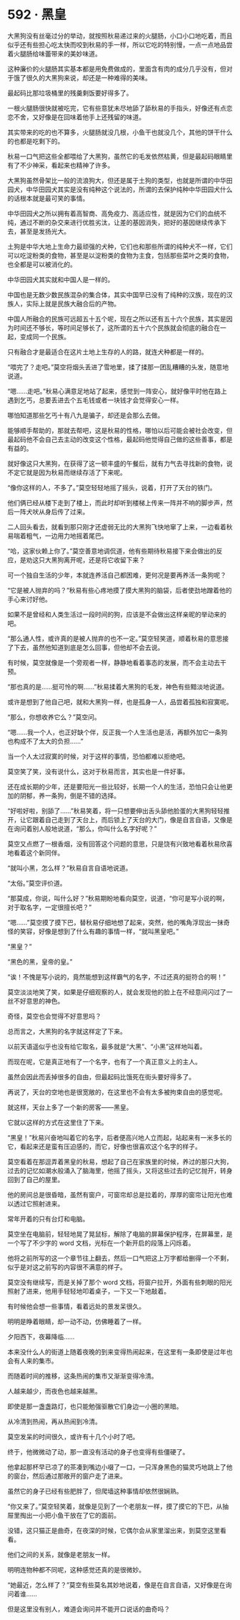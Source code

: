 # 592 · 黑皇

大黑狗没有丝毫过分的举动，就按照秋易递过来的火腿肠，小口小口地吃着，而且似乎还有些担心吃太快而咬到秋易的手一样，所以它吃的特别慢，一点一点地品尝着火腿肠给味蕾带来的美妙味道。

这种廉价的火腿肠其实基本都是用免费做成的，里面含有肉的成分几乎没有，但对于饿了很久的大黑狗来说，却还是一种难得的美味。

最起码比那垃圾桶里的残羹剩饭要好得多了。

一根火腿肠很快就被吃完，它有些意犹未尽地舔了舔秋易的手指头，好像还有点恋恋不舍，又好像是在回味着他手上还残留的味道。

其实带来的吃的也不算多，火腿肠就没几根，小鱼干也就没几个，其他的饼干什么的也都是吃剩下的。

秋易一口气把这些全都喂给了大黑狗，虽然它的毛发依然枯黄，但是最起码眼睛里有了不少神采，看起来也精神了许多。

大黑狗虽然骨架比一般的流浪狗大，但还是属于土狗的类型，也就是所谓的中华田园犬，中华田园犬其实是没有纯种这个说法的，所谓的去保护纯种中华田园犬什么的话根本就是最可笑的事情。

中华田园犬之所以拥有着高智商、高免疫力、高适应性，就是因为它们的血统不纯，通过不断的杂交来进行优胜劣汰，让差的基因消失，把好的基因继续传承下去，甚至是发扬光大。

土狗是中华大地上生命力最顽强的犬种，它们也和那些所谓的纯种犬不一样，它们可以吃淀粉类的食物，甚至是以淀粉类的食物为主食，包括那些菜叶之类的食物，也全都是可以被消化的。

中华田园犬其实就和中国人是一样的。

中国也是无数少数民族混杂的集合体，其实中国早已没有了纯种的汉族，现在的汉族人，实际上就是民族大融合后的产物。

中国人所融合的民族可远超五十五个呢，现在之所以还有五十六个民族，其实是因为时间还不够长，等时间足够长了，这所谓的五十六个民族就会彻底的融合在一起，变成同一个民族。

只有融合才是最适合在这片土地上生存的人的路，就连犬种都是一样的。

“喂完了？走吧。”莫空将烟头丢进了雪地里，揉了揉那一团乱糟糟的头发，随意地说道。

“嗯……走吧。”秋易心满意足地站了起来，感觉到一阵安心，就好像平时他在路上遇到乞丐，总要丢进去个五毛钱或者一块钱才会觉得安心一样。

哪怕知道那些乞丐十有八九是骗子，却还是会那么去做。

能够顺手帮助的，那就去帮吧，这是秋易的性格，哪怕以后可能会被社会改变，但最起码他不会自己去主动的改变这个性格，最起码他觉得自己做的这些善事，都是有益的。

就好像这只大黑狗，在获得了这一顿丰盛的午餐后，就有力气去寻找新的食物，说不定它就是因为秋易而继续存活了下来呢。

“像你这样的人，不多了。”莫空轻轻地摇了摇头，说着，打开了天台的铁门。

他们俩已经从楼下走到了楼上，而此时却听到楼梯上传来一阵并不响的脚步声，然后一阵犬吠从身后传了过来。

二人回头看去，就看到那只刚才还虚弱无比的大黑狗飞快地窜了上来，一边看着秋易喘着粗气，一边用力地摇着尾巴。

“哈，这家伙赖上你了。”莫空善意地调侃道，他有些期待秋易接下来会做出的反应，是劝这只大黑狗离开呢，还是将它收留下来？

可一个独自生活的少年，本就连养活自己都困难，更何况是要再养活一条狗呢？

“它是被人抛弃的吗？”秋易有些心疼地摸了摸大黑狗的脑袋，后者使劲地蹭着他的手心来讨好他。

如果不是曾经和人类生活过一段时间的狗，应该是不会做出这样亲昵的举动来的吧。

“那么通人性，或许真的是被人抛弃的也不一定。”莫空轻笑道，顺着秋易的意思接了下去，虽然他知道到底是怎么回事，但他却不会去说。

有时候，莫空就像是一个旁观者一样，静静地看着事态的发展，而不会主动去干预。

“那也真的是……挺可怜的啊……”秋易揉着大黑狗的毛发，神色有些黯淡地说道。

或许是想到了他自己吧，就和大黑狗一样，也是孤身一人，品尝着孤独和寂寞呢。

“那么，你想收养它么？”莫空问。

“嗯……我一个人，也正好缺个伴，反正我一个人生活也是活，再额外加它一条狗也构成不了太大的负担……”

当一个人太过寂寞的时候，对于这样的事情，恐怕都难以拒绝吧。

莫空笑了笑，没有说什么，这对于秋易而言，其实也是一件好事。

还在成长期的少年，还是要阳光一些比较好，长期一个人的生活，恐怕只会让他更加的阴郁，养一条狗，倒是不错的选择。

“好啦好啦，别舔了……”秋易笑着，将一只想要伸出舌头舔他脸蛋的大黑狗轻轻推开，让它跟着自己走到了天台上，而后锁上了天台的大门，像是自言自语，又像是在询问着别人般地说道，“那么，你叫什么名字好呢？”

莫空又点燃了一根香烟，没有回答这个问题的意思，只是饶有兴致地看着秋易欣喜地看着这个新同伴。

“就叫小黑，怎么样？”秋易自言自语地说道。

“太俗。”莫空评价道。

“那莫成，你说，叫什么好？”秋易期盼地看向莫空，说道，“你可是写小说的啊，对于取名字，一定很擅长吧？”

“嗯……”莫空摸了摸下巴，替秋易仔细地想了起来，突然，他的嘴角浮现出一抹奇怪的笑容，好像是想到了什么有趣的事情一样，“就叫黑皇吧。”

“黑皇？”

“黑色的黑，皇帝的皇。”

“诶！不愧是写小说的，竟然能想到这样霸气的名字，不过还真的挺符合的啊！”

莫空淡淡地笑了笑，如果是仔细观察的人，就会发现他的脸上在不经意间闪过了一丝不好意思的神色。

奇怪，莫空也会觉得不好意思吗？

总而言之，大黑狗的名字就这样定了下来。

以前天语遥似乎也没有给它取名，最多就是“大黑”、“小黑”这样地叫着。

而现在呢，它是真正地有了一个名字，也有了一个真正意义上的主人。

虽然会因此而丢掉很多的自由，但最起码比饿死在街头要好得多了。

再说了，天台的空地也是很宽敞的，在这里也不会有太多被拘束自由的感觉呢。

就这样，天台上多了一个新的房客——黑皇。

它就以这样的方式在这里住了下来。

“黑皇！”秋易兴奋地叫着它的名字，后者便高兴地人立而起，站起来有一米多长的它，看起来还是蛮有压迫感的，而它，好像也很喜欢这个名字的样子。

莫空看着在那逗弄着黑皇的秋易，想起了自己在家族里的时候，养过的那只大狗，过去的记忆如潮水般涌入了脑海里，他摇了摇头，又将这些过去的记忆抛开，转身回到了自己的屋里。

他的房间总是很昏暗，虽然有窗户，可窗帘却总是拉着的，厚厚的窗帘让阳光也难以透过它照射进来。

常年开着的只有台灯和电脑。

莫空坐在电脑前，轻轻地晃了晃鼠标，解除了电脑的屏幕保护程序，在屏幕里，是一个写了不少字的 word 文档，光标在一个新开启的段落上闪烁着。

他将之前所写的这一个章节往上翻去，然后一口气把这上万字都给删得一个不剩，似乎是对这之前写的内容很不满意的样子。

莫空没有继续写，而是关掉了那个 word 文档，将窗户拉开，外面有些刺眼的阳光照射了进来，他用手轻轻地叩着桌子，一下又一下地敲着。

有时候他会想一些事情，看着远处的景发呆很久。

明明是睁着眼睛，却一动不动，仿佛睡着了一样。

夕阳西下，夜幕降临……

本来没什么人的街道上随着夜晚的到来变得热闹起来，在这里有一条即使是过年也会有人来的集市。

而随着时间的推移，这条热闹的集市又渐渐变得冷清。

人越来越少，而夜色也越来越黑。

即使是那一盏盏路灯，也只能勉强驱散它们身边一小圈的黑暗。

从冷清到热闹，再从热闹到冷清。

莫空发呆的时间很久，或许有十几个小时了吧。

终于，他微微动了动，那一直没有活动的身子也变得有些僵硬了。

他拿起那杯早已凉了的茶凑到嘴边小啜了一口，一只浑身黑色的猫灵巧地跳上了他的窗台，然后通过那敞开的窗户走了进来。

虽然它的身子已经有些肥胖了，但爬墙这种事情却依然很娴熟。

“你又来了。”莫空轻笑着，就像是见到了一个老朋友一样，摸了摸它的下巴，从抽屉里掏出一小把小鱼干放在了它的面前。

没错，这只猫正是曲奇，在夜深的时候，它偶尔会从家里溜出来，到莫空这里看看。

他们之间的关系，就像是老朋友一样。

明明连物种都不同呢，这种感觉还真的是很微妙。

“她最近，怎么样了？”莫空有些莫名其妙地说着，像是在自言自语，又好像是在询问着谁……

但是这里没有别人，难道会询问并不能开口说话的曲奇吗？
